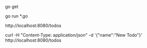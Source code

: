 go get

go run *.go

http://localhost:8080/todos

curl -H "Content-Type: application/json" -d '{"name":"New Todo"}' http://localhost:8080/todos